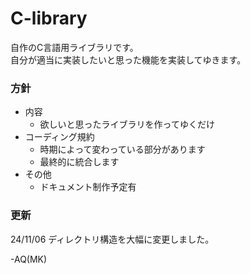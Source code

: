 # C-library
自作のC言語用ライブラリです。<br>
自分が適当に実装したいと思った機能を実装してゆきます。

### 方針
* 内容
  * 欲しいと思ったライブラリを作ってゆくだけ
* コーディング規約
  * 時期によって変わっている部分があります
  * 最終的に統合します
* その他
  * ドキュメント制作予定有

### 更新
24/11/06 ディレクトリ構造を大幅に変更しました。

\-AQ(MK)
